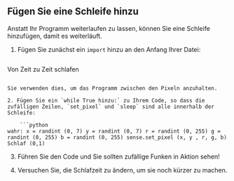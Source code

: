## Fügen Sie eine Schleife hinzu

Anstatt Ihr Programm weiterlaufen zu lassen, können Sie eine Schleife hinzufügen, damit es weiterläuft.

1. Fügen Sie zunächst ein `import` hinzu an den Anfang Ihrer Datei:
    
    ```python
Von Zeit zu Zeit schlafen
```

Sie verwenden dies, um das Programm zwischen den Pixeln anzuhalten.

2. Fügen Sie ein `while True hinzu:` zu Ihrem Code, so dass die zufälligen Zeilen, `set_pixel` und `sleep` sind alle innerhalb der Schleife:
    
    ```python
wahr: x = randint (0, 7) y = randint (0, 7) r = randint (0, 255) g = randint (0, 255) b = randint (0, 255) sense.set_pixel (x, y , r, g, b) Schlaf (0,1)
```

3. Führen Sie den Code und Sie sollten zufällige Funken in Aktion sehen!

4. Versuchen Sie, die Schlafzeit zu ändern, um sie noch kürzer zu machen.